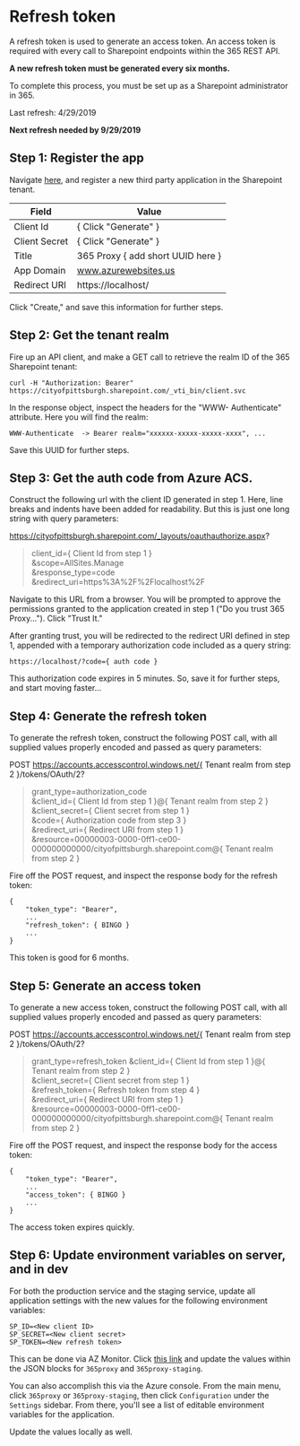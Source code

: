 # Refresh token

A refresh token is used to generate an access token.  An access token is required with every call to Sharepoint endpoints within the 365 REST API.  

**A new refresh token must be generated every six months.**

To complete this process, you must be set up as a Sharepoint administrator in 365.

Last refresh: 4/29/2019

**Next refresh needed by 9/29/2019**

## Step 1: Register the app
Navigate [here](https://cityofpittsburgh.sharepoint.com/_layouts/15/appregnew.aspx ), and register a new third party application in the Sharepoint tenant.

| Field      | Value |
| ----------- | ----------- |
| Client Id      | { Click "Generate" } |
| Client Secret   | { Click "Generate" } |
| Title   | 365 Proxy { add short UUID here } |
| App Domain   | www.azurewebsites.us |
| Redirect URI   | https://localhost/ |

Click "Create," and save this information for further steps.

## Step 2: Get the tenant realm
Fire up an API client, and make a GET call to retrieve the realm ID of the 365 Sharepoint tenant:

`
curl -H "Authorization: Bearer" https://cityofpittsburgh.sharepoint.com/_vti_bin/client.svc 
`

In the response object, inspect the headers for the "WWW-
Authenticate" attribute.  Here you will find the realm:

`
WWW-Authenticate  -> Bearer realm="xxxxxx-xxxxx-xxxxx-xxxx", ...
`

Save this UUID for further steps.

## Step 3: Get the auth code from Azure ACS.
Construct the following url with the client ID generated in step 1.  Here, line breaks and indents have been added for readability.  But this is just one long string with query parameters:

https://cityofpittsburgh.sharepoint.com/_layouts/oauthauthorize.aspx?  
>client_id={ Client Id from step 1 }  
>&scope=AllSites.Manage   
>&response_type=code  
>&redirect_uri=https%3A%2F%2Flocalhost%2F 

Navigate to this URL from a browser.  You will be prompted to approve the permissions granted to the application created in step 1 ("Do you trust  365 Proxy...").  Click "Trust It."

After granting trust, you will be redirected to the redirect URI defined in step 1, appended with a temporary authorization code included as a query string:

`
https://localhost/?code={ auth code }
`

This authorization code expires in 5 minutes.  So, save it for further steps, and start moving faster...

## Step 4: Generate the refresh token
To generate the refresh token, construct the following POST call, with all supplied values properly encoded and passed as query parameters:

POST https://accounts.accesscontrol.windows.net/{ Tenant realm from step 2 }/tokens/OAuth/2?
>grant_type=authorization_code   
>&client_id={ Client Id from step 1 }@{ Tenant realm  from step 2 }  
>&client_secret={ Client secret from step 1 }  
>&code={ Authorization code from step 3 }  
>&redirect_uri={ Redirect URI from step 1 }   
>&resource=00000003-0000-0ff1-ce00-000000000000/cityofpittsburgh.sharepoint.com@{ Tenant realm from step 2 }

Fire off the POST request, and inspect the response body for the refresh token:

```
{
    "token_type": "Bearer",
    ...
    "refresh_token": { BINGO }
    ...
}
```

This token is good for 6 months.

## Step 5: Generate an access token
To generate a new access token, construct the following POST call, with all supplied values properly encoded and passed as query parameters:

POST https://accounts.accesscontrol.windows.net/{ Tenant realm from step 2 }/tokens/OAuth/2?
>grant_type=refresh_token
>&client_id={ Client Id from step 1 }@{ Tenant realm  from step 2 }  
>&client_secret={ Client secret from step 1 }  
>&refresh_token={ Refresh token from step 4 }  
>&redirect_uri={ Redirect URI from step 1 }   
>&resource=00000003-0000-0ff1-ce00-000000000000/cityofpittsburgh.sharepoint.com@{ Tenant realm from step 2 }

Fire off the POST request, and inspect the response body for the access token:

```
{
    "token_type": "Bearer",
    ...
    "access_token": { BINGO }
    ...
}
```

The access token expires quickly.

## Step 6: Update environment variables on server, and in dev
For both the production service and the staging service, update all application settings with the new values for the following environment variables:

```
SP_ID=<New client ID>
SP_SECRET=<New client secret>
SP_TOKEN=<New refresh token>
```

This can be done via AZ Monitor. Click [this link](https://azmonitor.azurewebsites.us/Configure) and update the values within the JSON blocks for `365proxy` and `365proxy-staging`. 

You can also accomplish this via the Azure console. From the main menu, click `365proxy` or `365proxy-staging`, then click `Configuration` under the `Settings` sidebar. From there, you'll see a list of editable environment variables for the application. 

Update the values locally as well.

